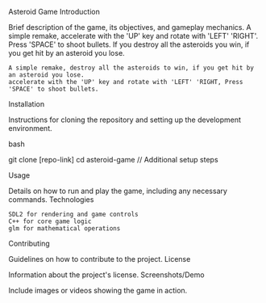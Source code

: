 Asteroid Game Introduction

Brief description of the game, its objectives, and gameplay mechanics. 
A simple remake, accelerate with the 'UP' key and rotate with 'LEFT' 'RIGHT'.
Press 'SPACE' to shoot bullets.
If you destroy all the asteroids you win, if you get hit by an asteroid you lose.

    A simple remake, destroy all the asteroids to win, if you get hit by an asteroid you lose. 
    accelerate with the 'UP' key and rotate with 'LEFT' 'RIGHT, Press 'SPACE' to shoot bullets.   


Installation

Instructions for cloning the repository and setting up the development environment.

bash

git clone [repo-link]
cd asteroid-game
// Additional setup steps

Usage

Details on how to run and play the game, including any necessary commands.
Technologies

    SDL2 for rendering and game controls
    C++ for core game logic
    glm for mathematical operations

Contributing

Guidelines on how to contribute to the project.
License

Information about the project's license.
Screenshots/Demo

Include images or videos showing the game in action.
